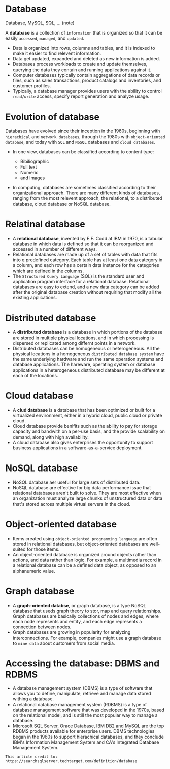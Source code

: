 # Database
Database, MySQL, SQL, ... (note)


A **database** is a collection of `information` that is organized so that it can be easily `accessed`, `managed`, and `updated`.

- Data is organized into rows, columns and tables, and it is indexed to make it easier to find relevent information.
- Data get updated, expanded and deleted as new information is added.
- Databases process workloads to create and update themselves, querying the data they contain and running applications against it.
- Computer databases typically contain aggregations of data records or files, such as sales transactions, product catalogs and inventories, and customer profiles.
- Typically, a database manager provides users with the ability to control `read/write` access, specify report generation and analyze usage.

# Evolution of database
Databases have evolved since their inception in the 1960s, beginning with `hierachical` and `network databases`, through the 1980s with `object-oriented database`, and today with `SQL` and `NoSQL` databases and `cloud databases`.

* In one view, databases can be classified according to content type:
    * Bibiliographic
    * Full text
    * Numeric
    * and Images

* In computing, databases are sometimes classified according to their organizational approach. There are many different kinds of databases, ranging from the most relevent approach, the relational, to a distributed database, cloud database or NoSQL database.

# Relatinal database
- A **relational database**, invented by E.F. Codd at IBM in 1970, is a tabular database in which data is defined so that it can be reorganized and accessed in a number of different ways.
- Relational databases are made up of a set of tables with data that fits into q predefined category. Each table has at least one data category in a column, and each row has a certain data instance for the categories which are defined in the columns.
- The `Structured Query Language` (SQL) is the standard user and application program interface for a relational database. Relational databases are easy to extend, and a new data category can be added after the original database creation without requiring that modify all the existing applications.

# Distributed database
- A **distributed database** is a database in which portions of the database are stored in multiple physical locations, and in which processing is dispersed or replicated among differnt points in a network.
- Distributed databases can be homogeneous or heterogeneous. All the physical locations in a homogeneous `distributed database system` have the same underlying hardware and run the same operation systems and database applications. The hareware, operating system or database applications in a heterogeneous distributed database may be different at each of the locations.

# Cloud database
- A **clud database** is a database that has been optimized or built for a virtualized environment, either in a hybrid cloud, public cloud or private cloud.
- Cloud database provide benifits such as the ability to pay for storage capacity and bandwith on a per-use basis, and the provide scalability on demand, along with high availability.
- A cloud database also gives enterprises the opportunity to support business applications in a software-as-a-service deployment.

# NoSQL database
- NoSQL database aer useful for large sets of distributed data.
- NoSQL database are effective for big data performance issue that relational databases aren't built to solve. They are most effective when an organization must analyze large chunks of unstructured data or data that's stored across multiple virtual servers in the cloud.

# Object-oriented database
- Items created using `object-oriented programming language` are often stored in relational databases, but object-oriented databases are well-suited for those items.
- An object-oriented database is organized around objects rather than actions, and data rather than logic. For example, a multimedia record in a relational database can be a defined data object, as opposed to an alphanumeric value.

# Graph database
- A **graph-oriented databse**, or graph database, is a type NoSQL database that useds graph theory to stor, map and query relationships. Graph databases are basically collections of nodes and edges, where each node represents and entity, and each edge represents a connection between nodes.
- Graph databases are growing in popularity for analyzing interconnections. For example, companies might use a graph database to `mine data` about customers from social media.

# Accessing the database: DBMS and RDBMS
- A database management system (DBMS) is a type of software that allows you to define, manipulate, retrieve and manage data stored withing a database.
- A relational database management system (RDBMS) is a type of database management software that was developed in the 1970s, based on the relational model, and is still the most popular way to manage a database.
- Microsoft SQL Server, Orace Database, IBM DB2 and MySQL are the top RDBMS products available for enterprise users. DBMS technologies began in the 1960s to support hierachical databases, and they conclude IBM's Information Management System and CA's Integrated Database Management System.

```
This article credit to: https://searchsqlserver.techtarget.com/definition/database
```